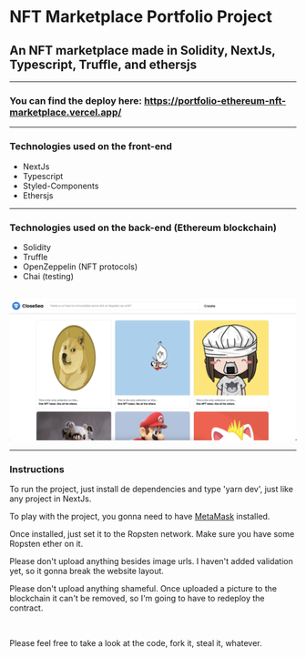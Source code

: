 # NFT Marketplace Portfolio Project

## An NFT marketplace made in Solidity, NextJs, Typescript, Truffle, and ethersjs
  ---
### You can find the deploy here: https://portfolio-ethereum-nft-marketplace.vercel.app/
  ---
<h3>Technologies used on the front-end</h3>
<ul>
  <li>NextJs</li>
  <li>Typescript</li>
  <li>Styled-Components</li>
  <li>Ethersjs</li>
</ul>
<hr/>

<h3>Technologies used on the back-end (Ethereum blockchain)</h3>
<ul>
  <li>Solidity</li>
  <li>Truffle</li>
  <li>OpenZeppelin (NFT protocols)</li>
  <li>Chai (testing)</li>
</ul>

<br/>
<img src='public/github_pic.png' />

  ---

  <h3>Instructions</h3>

  <p>
    To run the project, just install de dependencies and type 'yarn dev', just like any project in NextJs.
  </p>
  <p>
    To play with the project, you gonna need to have <a href='https://metamask.io/'>MetaMask</a> installed.
  </p>
  <p>
    Once installed, just set it to the Ropsten network. Make sure you have some Ropsten ether on it. 
  </p>
  <p>
    Please don't upload anything besides image urls. I haven't added validation yet, so it gonna break the website layout. 
  </p>
  <p>
    Please don't upload anything shameful. Once uploaded a picture to the blockchain it can't be removed, so I'm going to have to redeploy the contract.
  </p>

<br/>

<p>Please feel free to take a look at the code, fork it, steal it, whatever.<br/></p>